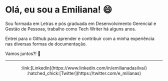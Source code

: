 # Olá, eu sou a Emiliana! :smile:

Sou formada em Letras e pós graduada em Desenvolvimento Gerencial e Gestão de Pessoas, trabalho como Tech Writer há alguns anos. 

Entrei para o Github para aprender e contribuir com a minha experiência nas diversas formas de documentação. 

Vamos juntos?! :rocket:

<hr/>

<center>:link:[Linkedin](https://www.linkedin.com/in/emilianadasilva/)</center>

<center>:hatched_chick:[Twitter](https://twitter.com/e_milianas)</center>
